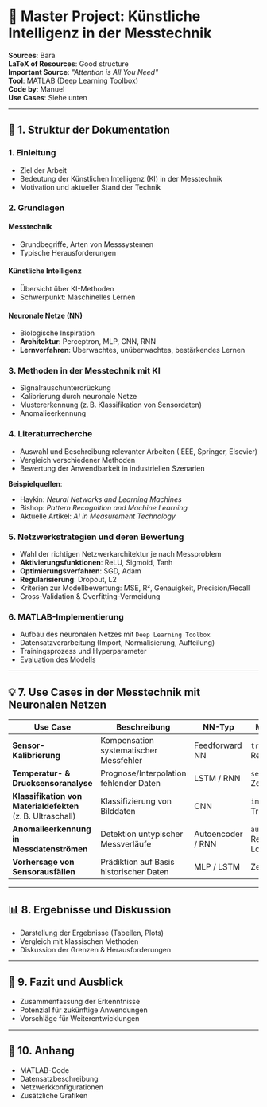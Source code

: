 # 🧠 Master Project: Künstliche Intelligenz in der Messtechnik

**Sources**: Bara  
**LaTeX of Resources**: Good structure  
**Important Source**: *"Attention is All You Need"*  
**Tool**: MATLAB (Deep Learning Toolbox)  
**Code by**: Manuel  
**Use Cases**: Siehe unten

---

## 📘 1. Struktur der Dokumentation

### 1. Einleitung
- Ziel der Arbeit  
- Bedeutung der Künstlichen Intelligenz (KI) in der Messtechnik  
- Motivation und aktueller Stand der Technik  

### 2. Grundlagen
#### Messtechnik
- Grundbegriffe, Arten von Messsystemen  
- Typische Herausforderungen  

#### Künstliche Intelligenz
- Übersicht über KI-Methoden  
- Schwerpunkt: Maschinelles Lernen  

#### Neuronale Netze (NN)
- Biologische Inspiration  
- **Architektur**: Perceptron, MLP, CNN, RNN  
- **Lernverfahren**: Überwachtes, unüberwachtes, bestärkendes Lernen  

### 3. Methoden in der Messtechnik mit KI
- Signalrauschunterdrückung  
- Kalibrierung durch neuronale Netze  
- Mustererkennung (z. B. Klassifikation von Sensordaten)  
- Anomalieerkennung  

### 4. Literaturrecherche
- Auswahl und Beschreibung relevanter Arbeiten (IEEE, Springer, Elsevier)  
- Vergleich verschiedener Methoden  
- Bewertung der Anwendbarkeit in industriellen Szenarien  

**Beispielquellen**:
- Haykin: *Neural Networks and Learning Machines*  
- Bishop: *Pattern Recognition and Machine Learning*  
- Aktuelle Artikel: *AI in Measurement Technology*  

### 5. Netzwerkstrategien und deren Bewertung
- Wahl der richtigen Netzwerkarchitektur je nach Messproblem  
- **Aktivierungsfunktionen**: ReLU, Sigmoid, Tanh  
- **Optimierungsverfahren**: SGD, Adam  
- **Regularisierung**: Dropout, L2  
- Kriterien zur Modellbewertung: MSE, R², Genauigkeit, Precision/Recall  
- Cross-Validation & Overfitting-Vermeidung  

### 6. MATLAB-Implementierung
- Aufbau des neuronalen Netzes mit `Deep Learning Toolbox`  
- Datensatzverarbeitung (Import, Normalisierung, Aufteilung)  
- Trainingsprozess und Hyperparameter  
- Evaluation des Modells  

---

## 💡 7. Use Cases in der Messtechnik mit Neuronalen Netzen

| Use Case | Beschreibung | NN-Typ | MATLAB-Ansatz |
|----------|--------------|--------|----------------|
| **Sensor-Kalibrierung** | Kompensation systematischer Messfehler | Feedforward NN | `trainNetwork`, Regression |
| **Temperatur- & Drucksensoranalyse** | Prognose/Interpolation fehlender Daten | LSTM / RNN | `sequenceInputLayer`, Zeitreihen |
| **Klassifikation von Materialdefekten** (z. B. Ultraschall) | Klassifizierung von Bilddaten | CNN | `imageInputLayer`, Transfer Learning |
| **Anomalieerkennung in Messdatenströmen** | Detektion untypischer Messverläufe | Autoencoder / RNN | `autoencoder`, Reconstruction Loss |
| **Vorhersage von Sensorausfällen** | Prädiktion auf Basis historischer Daten | MLP / LSTM | Zeitreihenanalyse |

---

## 📊 8. Ergebnisse und Diskussion
- Darstellung der Ergebnisse (Tabellen, Plots)  
- Vergleich mit klassischen Methoden  
- Diskussion der Grenzen & Herausforderungen  

---

## 📝 9. Fazit und Ausblick
- Zusammenfassung der Erkenntnisse  
- Potenzial für zukünftige Anwendungen  
- Vorschläge für Weiterentwicklungen  

---

## 📎 10. Anhang
- MATLAB-Code  
- Datensatzbeschreibung  
- Netzwerkkonfigurationen  
- Zusätzliche Grafiken  
